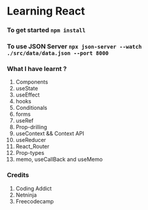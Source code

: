 # Learning React 
 ### To get started ``` npm install ```
 ### To use JSON Server ```npx json-server --watch ./src/data/data.json --port 8000 ```

 ### What I have learnt ?
 1. Components
 2. useState
 3. useEffect
 4. hooks
 5. Conditionals
 6. forms
 7. useRef
 8. Prop-drilling
 9. useContext && Context API
 10. useReducer  
 11. React_Router
 12. Prop-types
 13. memo, useCallBack and useMemo

### Credits
1. Coding Addict
2. Netninja
3. Freecodecamp
